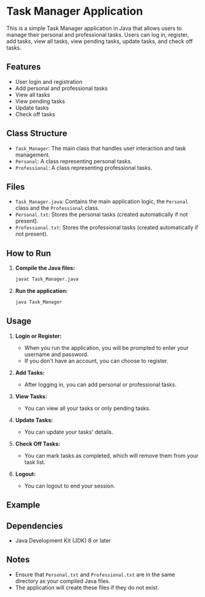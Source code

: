 # Task Manager Application

This is a simple Task Manager application in Java that allows users to manage their personal and professional tasks. Users can log in, register, add tasks, view all tasks, view pending tasks, update tasks, and check off tasks.

## Features

- User login and registration
- Add personal and professional tasks
- View all tasks
- View pending tasks
- Update tasks
- Check off tasks

## Class Structure

- `Task_Manager`: The main class that handles user interaction and task management.
- `Personal`: A class representing personal tasks.
- `Professional`: A class representing professional tasks.

## Files

- `Task_Manager.java`: Contains the main application logic, the `Personal` class and the `Professional` class.
- `Personal.txt`: Stores the personal tasks (created automatically if not present).
- `Professional.txt`: Stores the professional tasks (created automatically if not present).

## How to Run

1. **Compile the Java files:**

   ```sh
   javac Task_Manager.java
   ```

2. **Run the application:**

   ```sh
   java Task_Manager
   ```

## Usage

1. **Login or Register:**

   - When you run the application, you will be prompted to enter your username and password.
   - If you don't have an account, you can choose to register.

2. **Add Tasks:**

   - After logging in, you can add personal or professional tasks.

3. **View Tasks:**

   - You can view all your tasks or only pending tasks.

4. **Update Tasks:**

   - You can update your tasks' details.

5. **Check Off Tasks:**

   - You can mark tasks as completed, which will remove them from your task list.

6. **Logout:**
   - You can logout to end your session.

## Example

## Dependencies

- Java Development Kit (JDK) 8 or later

## Notes

- Ensure that `Personal.txt` and `Professional.txt` are in the same directory as your compiled Java files.
- The application will create these files if they do not exist.
